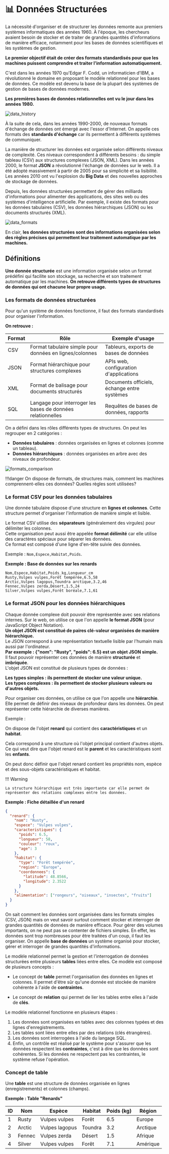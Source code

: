 # 📊 Données Structurées

La nécessité d'organiser et de structurer les données remonte aux premiers systèmes informatiques des années 1960. À l'époque, les chercheurs avaient besoin de stocker et de traiter de grandes quantités d'informations de manière efficace, notamment pour les bases de données scientifiques et les systèmes de gestion.

**Le premier objectif était de créer des formats standardisés pour que les machines puissent comprendre et traiter l'information automatiquement.**

C'est dans les années 1970 qu'Edgar F. Codd, un informaticien d'IBM, a révolutionné le domaine en proposant le modèle relationnel pour les bases de données. Ce modèle est devenu la base de la plupart des systèmes de gestion de bases de données modernes.

**Les premières bases de données relationnelles ont vu le jour dans les années 1980.**

![data_history](img/data_evolution.svg)

À la suite de cela, dans les années 1990-2000, de nouveaux formats d'échange de données ont émergé avec l'essor d'Internet.
On appelle ces formats des **standards d'échange** car ils permettent à différents systèmes de communiquer.

La manière de structurer les données est organisée selon différents niveaux de complexité.
Ces niveaux correspondent à différents besoins : du simple tableau (CSV) aux structures complexes (JSON, XML).
Dans les années 2000, le format **JSON** a révolutionné l'échange de données sur le web.
Il a été adopté massivement à partir de 2005 pour sa simplicité et sa lisibilité.
Les années 2010 ont vu l'explosion du **Big Data** et des nouvelles approches de stockage de données.

Depuis, les données structurées permettent de gérer des milliards d'informations pour alimenter des applications, des sites web ou des systèmes d'intelligence artificielle.
Par exemple, il existe des formats pour les données tabulaires (CSV), les données hiérarchiques (JSON) ou les documents structurés (XML).

![data_formats](img/data_formats.svg)

En clair, **les données structurées sont des informations organisées selon des règles précises qui permettent leur traitement automatique par les machines.**

## Définitions

**Une donnée structurée** est une information organisée selon un format prédéfini qui facilite son stockage, sa recherche et son traitement automatique par les machines.
**On retrouve différents types de structures de données qui ont chacune leur propre usage.**

### Les formats de données structurées

Pour qu'un système de données fonctionne, il faut des formats standardisés pour organiser l'information.

**On retrouve :**

| Format | Rôle | Exemple d'usage |
|----------|-------------------------------|-----------------------|
| CSV | Format tabulaire simple pour données en lignes/colonnes | Tableurs, exports de bases de données |
| JSON   | Format hiérarchique pour structures complexes                   | APIs web, configuration d'applications                    |
|XML  | Format de balisage pour documents structurés | Documents officiels, échange entre systèmes    |
| SQL | Langage pour interroger les bases de données relationnelles| Requêtes de bases de données, rapports|

On a défini dans les rôles différents types de structures.
On peut les regrouper en 2 catégories :

- **Données tabulaires** : données organisées en lignes et colonnes (comme un tableau).
- **Données hiérarchiques** : données organisées en arbre avec des niveaux de profondeur.

![formats_comparison](img/formats_comparison.png)

!!!danger
    On dispose de formats, de structures mais, comment les machines comprennent-elles ces données? Quelles règles sont utilisées?

### Le format CSV pour les données tabulaires

Une donnée tabulaire dispose d'une structure en **lignes et colonnes**. Cette structure permet d'organiser l'information de manière simple et lisible.

Le format CSV utilise des **séparateurs** (généralement des virgules) pour délimiter les colonnes.  
Cette organisation peut aussi être appelée **format délimité** car elle utilise des caractères spéciaux pour séparer les données.  
Ce format est composé d'une ligne d'en-tête suivie des données. 

Exemple : `Nom,Espece,Habitat,Poids`.

**Exemple : Base de données sur les renards**

```csv
Nom,Espece,Habitat,Poids_kg,Longueur_cm
Rusty,Vulpes vulpes,Forêt tempérée,6.5,58
Arctic,Vulpes lagopus,Toundra arctique,3.2,46
Fennec,Vulpes zerda,Désert,1.5,24
Silver,Vulpes vulpes,Forêt boréale,7.1,61
```

### Le format JSON pour les données hiérarchiques

Chaque donnée complexe doit pouvoir être représentée avec ses relations internes.
Sur le web, on utilise ce que l'on appelle **le format JSON** (pour JavaScript Object Notation).  
**Un objet JSON est constitué de paires clé-valeur organisées de manière hiérarchique.**  
Le JSON correspond à une représentation textuelle lisible par l'humain mais aussi par l'ordinateur.  
**Par exemple : {"nom": "Rusty", "poids": 6.5} est un objet JSON simple.**  
Il faut pouvoir représenter ces données de manière **structurée** et **imbriquée**.  
L'objet JSON est constitué de plusieurs types de données :  

**Les types simples : ils permettent de stocker une valeur unique.**  
**Les types complexes : ils permettent de stocker plusieurs valeurs ou d'autres objets.**

Pour organiser ces données, on utilise ce que l'on appelle une **hiérarchie**.  
Elle permet de définir des niveaux de profondeur dans les données. On peut représenter cette hiérarchie de diverses manières.

Exemple :

On dispose de l'objet **renard** qui contient des **caractéristiques** et un **habitat**.

Cela correspond à une structure où l'objet principal contient d'autres objets.  
Ce qui veut dire que l'objet renard est le **parent** et les caractéristiques sont les **enfants**.  

On peut donc définir que l'objet renard contient les propriétés nom, espèce et des sous-objets caractéristiques et habitat.

!!! Warning

    La structure hiérarchique est très importante car elle permet de représenter des relations complexes entre les données.

**Exemple : Fiche détaillée d'un renard**

```json
{
  "renard": {
    "nom": "Rusty",
    "espece": "Vulpes vulpes",
    "caracteristiques": {
      "poids": 6.5,
      "longueur": 58,
      "couleur": "roux",
      "age": 3
    },
    "habitat": {
      "type": "Forêt tempérée",
      "region": "Europe",
      "coordonnees": {
        "latitude": 48.8566,
        "longitude": 2.3522
      }
    },
    "alimentation": ["rongeurs", "oiseaux", "insectes", "fruits"]
  }
}
```

On sait comment les données sont organisées dans les formats simples (CSV, JSON) mais on veut savoir surtout comment stocker et interroger de grandes quantités de données de manière efficace.
Pour gérer des volumes importants, on ne peut pas se contenter de fichiers simples. En effet, les données sont trop nombreuses pour être traitées d'un coup, il faut les organiser. On appelle **base de données** un système organisé pour stocker, gérer et interroger de grandes quantités d'informations.

Le modèle relationnel permet la gestion et l'interrogation de données structurées entre plusieurs **tables** liées entre elles.
Ce modèle est composé de plusieurs concepts :

- Le concept de **table** permet l'organisation des données en lignes et colonnes. 
  Il permet d'être sûr qu'une donnée est stockée de manière cohérente à l'aide de **contraintes**.

- Le concept de **relation** qui permet de lier les tables entre elles à l'aide de **clés**.

Le modèle relationnel fonctionne en plusieurs étapes :

  1. Les données sont organisées en tables avec des colonnes typées et des lignes d'enregistrements.
  2. Les tables sont liées entre elles par des relations (clés étrangères).
  3. Les données sont interrogées à l'aide du langage SQL.
  4. Enfin, un contrôle est réalisé par le système pour s'assurer que les données respectent les **contraintes**, c'est à dire que les données sont cohérentes.
  Si les données ne respectent pas les contraintes, le système refuse l'opération.

### Concept de table

Une **table** est une structure de données organisée en lignes (enregistrements) et colonnes (champs).

**Exemple : Table "Renards"**

| ID | Nom | Espèce | Habitat | Poids (kg) | Région |
|----|-----|--------|---------|------------|--------|
| 1 | Rusty | Vulpes vulpes | Forêt | 6.5 | Europe |
| 2 | Arctic | Vulpes lagopus | Toundra | 3.2 | Arctique |
| 3 | Fennec | Vulpes zerda | Désert | 1.5 | Afrique |
| 4 | Silver | Vulpes vulpes | Forêt | 7.1 | Amérique |
